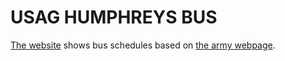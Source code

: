 # USAG HUMPHREYS BUS

[The website](https://sleepy-juan.github.io/USAG-Humphreys-Bus) shows bus schedules based on [the army webpage](https://home.army.mil/humphreys/index.php/about/Garrison/logistics-readiness-center/usag-humphreys-transportation-page). 


